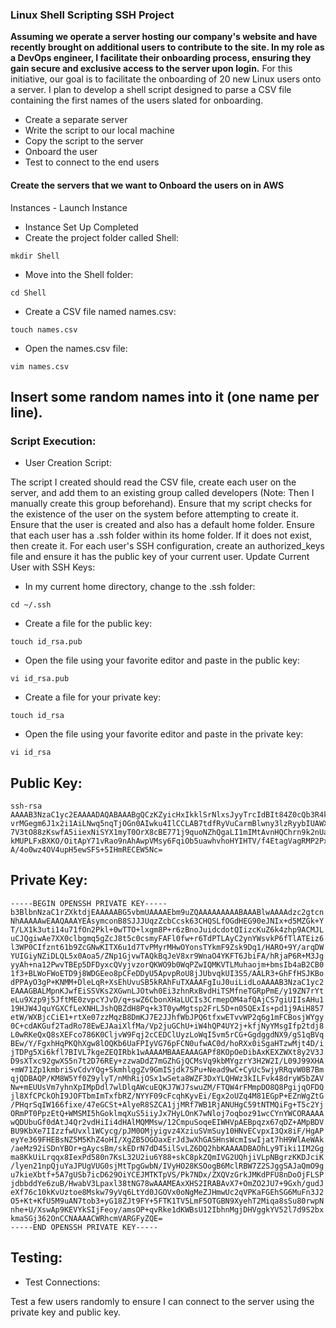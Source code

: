 ### Linux Shell Scripting SSH Project

**Assuming we operate a server hosting our company's website and have recently brought on additional users to contribute to the site. In my role as a DevOps engineer, I facilitate their onboarding process, ensuring they gain secure and exclusive access to the server upon login.**
For this initiative, our goal is to facilitate the onboarding of 20 new Linux users onto a server. I plan to develop a shell script designed to parse a CSV file containing the first names of the users slated for onboarding.

* Create a separate server
* Write the script to our local machine
* Copy the script to the server
* Onboard the user
* Test to connect to the end users

#### Create the servers that we want to Onboard the users on in AWS
Instances - Launch Instance
* Instance Set Up Completed
* Create the project folder called Shell:
```
mkdir Shell
```
* Move into the Shell folder:

```
cd Shell
```
* Create a CSV file named names.csv:

```
touch names.csv
```
* Open the names.csv file:

```
vim names.csv
```

## Insert some random names into it (one name per line).

### Script Execution:
* User Creation Script:

The script I  created should read the CSV file, create each user on the server, and add them to an existing group called developers (Note: Then I manually create this group beforehand).
Ensure that my script checks for the existence of the user on the system before attempting to create it.
Ensure that the user is created and also has a default home folder.
Ensure that each user has a .ssh folder within its home folder. If it does not exist, then create it.
For each user's SSH configuration, create an authorized_keys file and ensure it has the public key of your current user.
Update Current User with SSH Keys:

* In my current home directory, change to the .ssh folder:
```
cd ~/.ssh
```
* Create a file for the public key:
```
touch id_rsa.pub
```
* Open the file using your favorite editor and paste in the public key:
```
vi id_rsa.pub
```
* Create a file for your private key:
```
touch id_rsa
```
* Open the file using your favorite editor and paste in the private key:
```
vi id_rsa
```

## Public Key:

```
ssh-rsa AAAAB3NzaC1yc2EAAAADAQABAAABgQCzKZyicHxIkklSrNlxsJyyTrcIdBIt84Z0cQb3R4k0jH53kxkaT5hP8tfWTe62LXi7vV86fY+SX7TBNM76XGCbw/6
vrMGegm6J1x2i1AiLNwq5nqTjOGn0AIwku4IlCCLAB7tdfRyVuCarmBlwny3lzRyybIUAWXR/D6vpN09MsDILbKdhay+Q/p9OUBMSLPqXdY/QIh/Oe3rVv1lwY3AohNfq
7V3tO88zKswfA5iiexNiSYX1myT0OrX8cBE771j9quoNZhQgaLI1mIMtAvnHQChrn9k2nUaO/BMBCQGol5XzGv1ado7hgoVPoluIUD+FGNo/pH4zcmDLICH6drXY/C9MESn
kMUPLFxBXKO/OitApY71vRao9nAhAwpVMsy6FqiOb5uawhvhoHYIHTV/f4EtagVagRMP2PxYMYR6jykIV4MPJTkCm+lGhTyMlRu+qRQjdLn8AAtHf4aEV8dIkoGh088DI7e
A/4o0wz4OV4upH5ewSFS+5IHmRECEW5Nc=
```

## Private Key:

```
-----BEGIN OPENSSH PRIVATE KEY-----
b3BlbnNzaC1rZXktdjEAAAAABG5vbmUAAAAEbm9uZQAAAAAAAAABAAABlwAAAAdzc2gtcn
NhAAAAAwEAAQAAAYEAsymconB8SJJJUqzZcbCcsk63CHQSLfOGdHEG90eJNIx+d5MZGk+Y
T/LX1k3uti14u71fOn2Pkl+0wTTO+lxgm8P+r6zBnoJuidcdotQIizcKuZ6k4zhp9ACMJL
uCJQgiwAe7XX0clbgmq5gZcJ8t5c0csmyFAFl0fw+r6TdPTLAyC2ynYWsvkP6fTlATEiz6
l3WP0CIfznt61b9ZcGNwKITX6u1d7TvPMyrMHwOYonsTYkmF9Zsk9Dq1/HARO+9Y/arqDW
YUIGiyNZiDLQL5x0Aoa5/ZNp1GjvwTAQkBqJeV8xr9WnaO4YKFT6JbiFA/hRjaP6R+M3Jg
yyAh+na12PwvTBEp5DFDyxcQVyjvzorQKWO9b0WqPZwIQMKVTLMuhaojm+bmsIb4aB2CB0
1f3+BLWoFWoETD9j8WDGEeo8pCFeDDyU5ApvpRoU8jJUbvqkUI3S5/AALR3+GhFfHSJKBo
dPPAyO3gP+KNMM+DleLqR+XsEhUvuSB5kRAhFuTXAAAFgIuJ0uiLidLoAAAAB3NzaC1yc2
EAAAGBALMpnKJwfEiSSVKs2XGwnLJOtwh0Ei3zhnRxBvdHiTSMfneTGRpPmE/y19ZN7rYt
eLu9Xzp9j5JftME0zvpcYJvD/q+swZ6CbonXHaLUCIs3CrmepOM4afQAjCS7giUIIsAHu1
19HJW4JquYGXCfLeXNHLJshQBZdH8Pq+k3T0ywMgtsp2FrL5D+n05QExIs+pd1j9AiH857
etW/WXBjcCiE1+rtXe07zzMqzB8DmKJ7E2JJhfWbJPQ6tfxwETvvWP2q6g1mFCBosjWYgy
0C+cdAKGuf2TadRo78EwEJAaiXlfMa/Vp2juGChU+iW4hQP4UY2j+kfjNyYMsgIfp2tdj8
L0wRKeQxQ8sXEFco786K0CljvW9Fqj2cCEDClUyzLoWqI5vm5rCG+GgdggdNX9/gS1qBVq
BEw/Y/FgxhHqPKQhXgw8lOQKb6UaFPIyVG76pFCN0ufwAC0d/hoRXx0iSgaHTzwMjt4D/i
jTDPg5Xi6kfl7BIVL7kgeZEQIRbk1wAAAAMBAAEAAAGAPf8KOpOeDibAxKEXZWXt8y2V3J
D9sXTxc92gwXS5n7t2D76REy+zzwaDdZ7mGZhGjQCMsVq9kbMYgzrY3H2W2I/L09J99XHA
+mW71Zp1kmbriSvCdvYQg+SkmhlggZv9GmISjdk7SPu+Nead9wC+CyUc5wjyRRqvW0B7Bm
qjQDBAQP/KM8W5Yf0Z9ylyT/nMhRijOSx1wSeta8WZF3DxYLQHWz3kILFvk48dryW5bZAV
Nw+mEUUsVm7yhnXpIMpDdl7wlDlqAWcuEQKJ7WJ7swuZM/FTQW4rFMmpDO8Q8PgijqOFDQ
jl8XfCPCkOhI9JOFTbmImTxfbRZ/NYYF09cFcqhKyvEi/Egx2oUZq4M81EGpP+EZnWgZtG
/PHqrSqIW166fixe/47eGCSt+AlyeR8SZCA1jjMRf7WB1RjANUHgC59tNTMQiFg+T5c2Yj
ORmPT0PpzEtQ+WMSMI5hGoklmqXuS5iiyJx7HyLOnK7wNloj7oqboz91wcCYnYWCORAAAA
wQDUbuGf0dAtJ4Qr2vdHiIi4dHAlMQMMsw/12CmpuSoqeEIWHVpAEBpqzx67qDZ+AMpBDV
BU9KbXe7IIzzfwUvxl1WCycg/pJM0OMjyigvz4XziuSVmSuy10HNvECvpxI3Qx8iF/HgAP
eyYe369FHEBsNZ5M5KhZ4oHI/XgZB5OGOaxErJd3wXhGASHnsWcmIswIjat7hH9WlAeWAk
/aeMz92iSDnYBOr+gAycsBm/skEDrN7dD45ilSvLZ6DQ2hbKAAAADBAOhLy9Tiki1IM2Gg
ma8KkUiLrqqx8IexPd580n7KsL32U2iu6Y88+skC8pkZQmIVG2UQhjiVLpNBgrzKKDJciK
/lyen21npQjuYaJPUgVUG0sjMtTpgGwbN/IVyHO28KSOogB6MclRBW7Z2SJggSAJaQmO9g
u7kieXbtf+5A7gUSb7icD629OiYCEJMTKTpVS/Pk7NDx/ZXQVzGrkJMKdPFU8nDoOjFLSP
jdbbddYe6zuB/HwabV3Lpaxl38tNG78wAAAMEAxXHS2IRABAvX7+OmZO2JU7+9Gxh/gudJ
eXf76c10kKvUztoe8Mskw79yVq6LtYd0JGOVx0oNgMeZJHmwUc2qVPKaFGEhSG6MuFn3J2
O5+Kt+KfU5M9uAN7tob3+yG18ZJt9FY+5FTK1TV5LmF5OTGBN9XyehT2Miqa8sSu80rwpN
nhe+U/XswAp9KEVYkSIjFeoy/amsOP+qvRke1dKWBsU12IbhnMgjDHVggkYV52l7d9S2bx
kmaSGj362OnCCNAAAACWRhcmVARGFyZQE=
-----END OPENSSH PRIVATE KEY-----
```

## Testing:
* Test Connections:

Test a few users randomly to ensure I can connect to the server using the private key and public key.
